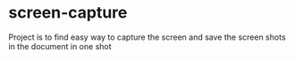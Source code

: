 # screen-capture
Project is to find easy way to capture the screen and save the screen shots in the document in one shot
